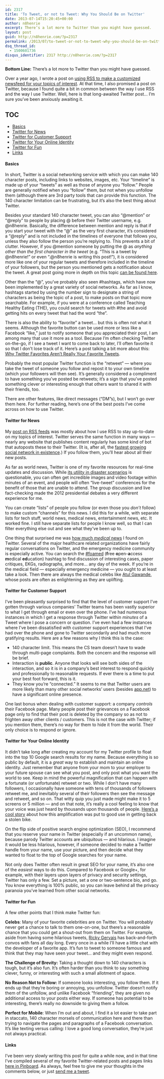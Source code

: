 ```yaml
---
id: 2317
title: 'To Tweet, or not to Tweet: Why You Should Be on Twitter'
date: 2013-07-14T15:20:45+00:00
author: n8henrie
excerpt: There’s a lot more to Twitter than you might have guessed.
layout: post
guid: http://n8henrie.com/?p=2317
permalink: /2013/07/to-tweet-or-not-to-tweet-why-you-should-be-on-twitter/
dsq_thread_id:
  - 1500601736
disqus_identifier: 2317 http://n8henrie.com/?p=2317
---
```

**Bottom Line:** There’s a lot more to Twitter than you might have guessed.
  
<!--more-->

Over a year ago, I wrote a post on [using RSS to make a customized newsfeed for your topics of interest](http://n8henrie.com/2012/06/how-to-use-rss-feeds-to-customize-your/). At that time, I also promised a post on Twitter, because I found quite a bit in common between the way I use RSS and the way I use Twitter. Well, here is that long-awaited Twitter post… I’m sure you’ve been anxiously awaiting it.

## TOC

  * [Basics](#Basics)
  * [Twitter for News](#Twitter%20for%20News)
  * [Twitter for Customer Support](#Twitter%20for%20Customer%20Support)
  * [Twitter for Your Online Identity](#Twitter%20for%20Your%20Online%20Identity)
  * [Twitter for Fun](#Twitter%20for%20Fun)
  * [Links](#Links)

#### Basics<a id="Basics"></a>

In short, Twitter is a social networking service with which you can make 140 character posts, including links to websites, images, etc. Your “timeline” is made up of your “tweets” as well as those of anyone you “follow.” People are generally notified when you “follow” them, but not when you unfollow them (although there are 3rd party tools that can provide this function. The 140 character limitation can be frustrating, but it’s also the best thing about Twitter.

Besides your standard 140 character tweet, you can also “@mention” or “@reply” to people by placing @ before their Twitter username, e.g. @n8henrie. Basically, the difference between mention and reply is that if you start your tweet with the “@” as the very first character, it’s considered a “@reply” and is not included in the timelines of everyone that follows you, unless they also follow the person you’re replying to. This prevents a bit of clutter. However, if you @mention someone by putting the @ as _anything other than the first character in the tweet_ (e.g. “This is a tweet by @n8henrie!” or even “.@n8henrie is writing this post!”), it is considered more like one of your regular tweets and therefore included in the timeline of your followers, but the person you mentioned gets a notification about the tweet. A great post going more in depth on this topic <a target="_blank" href="http://blog.grouptalk.ca/2012/01/difference-between-reply-and-mention.html">can be found here</a>.

Other than the “@”, you’ve probably also seen #hashtags, which have now been implemented by a great variety of social networks. As far as I know, hashtags started by using the number sign to designate a string of characters as being the topic of a post, to make posts on that topic more searchable. For example, if you were at a conference called Teaching Healthy Eating (THE), you could search for tweets with #the and avoid getting hits on every tweet that had the word “the”.

There is also the ability to “favorite” a tweet… but this is often not what it seems. Although the favorite button can be used more or less like a Facebook “like,” just to notify someone that you appreciated their post, I am among many that use it more as a tool. Because I’m often checking Twitter on-the-go, if I see a tweet I want to come back to later, I’ll often favorite it so that I don’t lose track of it. Here’s a post talking a bit more about this: <a target="_blank" href="http://www.bothsidesofthetable.com/2011/06/10/why-twitter-favorites-arent-really-your-favorite-tweets">Why Twitter Favorites Aren’t Really Your Favorite Tweets</a>.

Probably the most popular Twitter function is the “retweet” — where you take the tweet of someone you follow and repost it to your own timeline (which your followers will then see). It’s generally considered a compliment to have something you’ve posted be retweets; it’s a sign that you’ve posted something clever or interesting enough that others want to shared it with their friends, too.

There are other features, like direct messages (“DM”s), but I won’t go over them here. For further reading, here’s one of the best posts I’ve come across on how to use Twitter.

#### Twitter for News<a id="Twitter%20for%20News"></a>

My [post on RSS feeds](http://n8henrie.com/2012/06/how-to-use-rss-feeds-to-customize-your/) was mostly about how I use RSS to stay up-to-date on my topics of interest. Twitter serves the same function in many ways — nearly any website that publishes content regularly has some kind of bot that autoposts these to their Twitter. (It is, after all, the <a target="_blank" href="http://www.forbes.com/sites/tjmccue/2013/01/29/twitter-ranked-fastest-growing-social-platform-in-the-world/">fastest growing social network in existence</a>.) If you follow them, you’ll hear about all their new posts.

As far as world news, Twitter is one of my favorite resources for real-time updates and discussion. While <a target="_blank" href="http://www.sciencedaily.com/releases/2011/04/110415154734.htm">its utility in disaster scenarios</a> is questionable, you can often get incredible images and video footage within minutes of an event, and people will often “live-tweet” conferences for the benefit of those that are unable to attend. The group discussion and live fact-checking made the 2012 presidential debates a very different experience for me.

You can create “lists” of people you follow (or even those you _don’t_ follow) to make custom “channels” for this news. I did this for a while, with separate lists for tech stuff, world news, medical news, entertainment news, etc. It worked fine. I still have separate lists for people I know well, so that I can filter everything else out and see what they’ve been up to.

One thing that surprised me was <a target="_blank" href="http://www.imedicalapps.com/2013/05/medical-conversations-happening-twitter-facebook-good/%0A">how much <em>medical</em> news</a> I found on Twitter. Several of the major healthcare related organizations have fairly regular conversations on Twitter, and the emergency medicine community is especially active. You can search the <a target="_blank" href="https://twitter.com/search/%23foamed">#foamed</a> (**f**ree **o**pen-**a**ccess **m**edical **ed**ucation) hashtag to find discussion of interesting cases, paper critiques, EKGs, radiographs, and more… any day of the week. If you’re in the medical field — especially emergency medicine — you ought to at least take a look. Then there are always the medical celebs like <a target="_blank" href="https://twitter.com/Atul_Gawande">Atul Gawande</a>, whose posts are often as enlightening as they are uplifting.

#### Twitter for Customer Support<a id="Twitter%20for%20Customer%20Support"></a>

I’ve been pleasantly surprised to find that the level of customer support I’ve gotten through various companies’ Twitter teams has been vastly superior to what I get through email or even over the phone. I’ve had numerous instances in which I get a response through Twitter within _minutes_ of a Tweet where I pose a concern or question. I’ve even had a few instances where I’ve been dissatisfied with customer support experiences that I’ve had over the phone and gone to Twitter secondarily and had much more gratifying results. Here are a few reasons why I think this is the case:

  * 140 character limit. This means the CS team doesn’t have to wade through multi-page complaints. Both the concern and the response will be brief.
  * Interaction is **public**. Anyone that looks will see both sides of the interaction, and so it is in a company’s best interest to respond quickly and professionally to reasonable requests. If ever there is a time to put your best foot forward, this is it.
  * They know you’re “connected.” It seems to me that Twitter users are more likely than many other social networks’ users (besides <a target="_blank" href="https://app.net">app.net</a>) to have a significant online presence.

One last bonus when dealing with customer support: a company _controls_ their Facebook page. Many people post their grievances on a Facebook page only to find that their post is deleted by the company so as not to frighten away other clients / customers. This is not the case with Twitter; if you mention them, there’s no way for them to hide it from the world. Their only choice is to respond or ignore.

#### Twitter for Your Online Identity<a id="Twitter%20for%20Your%20Online%20Identity"></a>

It didn’t take long after creating my account for my Twitter profile to float into the top 10 Google search results for my name. Because everything is so public by default, it is a _great_ way to establish and maintain an online identity. Just remember that anyone from your mom to your employer to your future spouse can see what you post, and only post what you want the world to see. Keep in mind the powerful magnification that can happen with a fortunate (or unfortunate) retweet or two. While I don’t have many followers, I occasionally have someone with tens of thousands of followers retweet me, and inevitably several of their followers then see the message and retweet, and so on. That witty quip you just made might make it to 5 screens or 5 million — and on that note, it’s really a cool feeling to know that your voice was just heard by thousands upon thousands of people. <a target="_blank" href="http://goo.gl/Q6ct4">Here’s a cool story</a> about how this amplification was put to good use in getting back a stolen bike.

On the flip side of positive search engine optimization (SEO), I recommend that you reserve your name in Twitter (especially if an uncommon name), because parody Twitter accounts are ubiquitous — and hilarious. I imagine it would be less hilarious, however, if someone decided to make a Twitter handle from your name, use your picture, and then decide what they wanted to float to the top of Google searches for your name.

Not only does Twitter often result in great SEO for your name, it’s also one of the _easiest_ ways to do this. Compared to Facebook or Google+, for example, with their layers upon layers of privacy and security settings, Twitter has only a few. Set a picture, set a one or two-sentence bio, and go. You know everything is 100% public, so you can leave behind all the privacy paranoia you’ve learned from other social networks.

#### Twitter for Fun<a id="Twitter%20for%20Fun"></a>

A few other points that I think make Twitter fun:

**Celebs**: Many of your favorite celebrities are on Twitter. You will probably never get a chance to talk to them one-on-one, but there’s a reasonable chance that you could get a shout-out from them on Twitter. For example, aside from having some hilarious tweets, <a target="_blank" href="https://twitter.com/rickygervais">Ricky Gervais</a> has back-and-forth convos with fans all day long. Every once in a while I’ll have a little chat with the developer of a favorite app. It’s fun to tweet to someone famous and think that they may have seen your tweet… and they might even respond.

**The Challenge of Brevity:** Taking a thought down to 140 characters is tough, but it’s also fun. It’s often harder than you think to say something clever, funny, or interesting with such a small allotment of space.

**No Reason Not to Follow:** If someone looks interesting, you follow them. If it ends up that they’re boring or annoying, you unfollow. Twitter doesn’t notify them of the unfollow, and unlike Facebook “friending”, they are given no additional access to your posts either way. If someone has potential to be interesting, there’s really no downside to giving them a follow.

**Perfect for Mobile**: When I’m out and about, I find it a lot easier to take part in staccato, 140 character morsels of communication here and there than trying to navigate the pages and paragraphs of a Facebook conversation. It’s like texting versus calling: I love a good long conversation, they’re just not always practical.

#### Links<a id="Links"></a>

I’ve been very slowly writing this post for quite a while now, and in that time I’ve compiled several of my favorite Twitter-related posts and pages links <a target="_blank" href="https://pinboard.in/u:n8henrie/t:twitter/">here in Pinboard</a>. As always, feel free to give me your thoughts in the comments below, or just <a target="_blank" href="https://twitter.com/n8henrie">send me a tweet</a>.